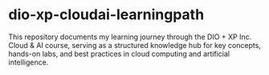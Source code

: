 # dio-xp-cloudai-learningpath
This repository documents my learning journey through the DIO + XP Inc. Cloud &amp; AI course, serving as a structured knowledge hub for key concepts, hands-on labs, and best practices in cloud computing and artificial intelligence.
